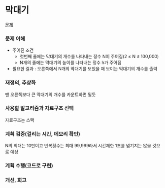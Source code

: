 # 막대기
[문제](https://www.acmicpc.net/problem/17608)

### 문제 이해
- 주어진 조건  
  - 첫번째 줄에는 막대기의 개수를 나타내는 정수 N이 주어짐(2 ≤ N ≤ 100,000)  
  - N개의 줄에는 막대기의 높이를 나타내는 정수 h가 주어짐  
- 필요한 결과 : 오른쪽에서 N개의 막대기를 보았을 때 보이는 막대기의 개수를 출력  

### 재정의, 추상화
맨 오른쪽보다 큰 막대기의 개수를 카운트하면 될듯  

### 사용할 알고리즘과 자료구조 선택
자료구조는 스택  

### 계획 검증(걸리는 시간, 메모리 확인)
N의 최대는 10만이고 반복횟수는 최대 99,999라서 시간제한 1초를 넘기지는 않을 것으로 예상

### 계획 수행(코드로 구현)

### 개선, 회고
